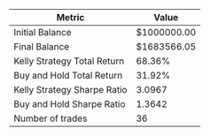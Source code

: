 | Metric | Value |
| --- | --- |
| Initial Balance | $1000000.00 |
| Final Balance | $1683566.05 |
| Kelly Strategy Total Return | 68.36% |
| Buy and Hold Total Return | 31.92% |
| Kelly Strategy Sharpe Ratio | 3.0967 |
| Buy and Hold Sharpe Ratio | 1.3642 |
| Number of trades | 36 |

